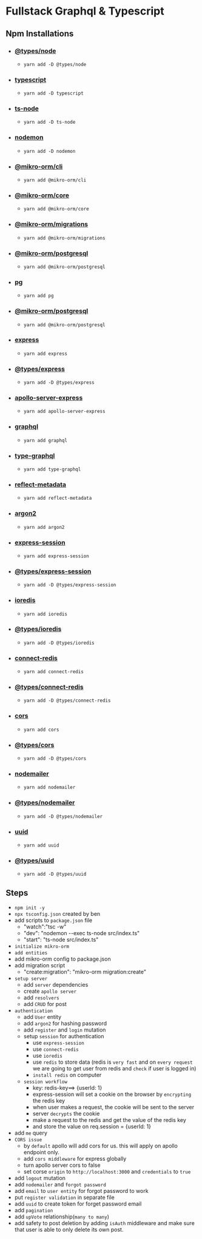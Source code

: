 # Fullstack Graphql & Typescript

## Npm Installations

- ### [@types/node](https://www.npmjs.com/package/@types/node)
  - `yarn add -D @types/node`
- ### [typescript](https://www.npmjs.com/package/typescript)
  - `yarn add -D typescript`
- ### [ts-node](https://www.npmjs.com/package/ts-node)
  - `yarn add -D ts-node`
- ### [nodemon](https://www.npmjs.com/package/nodemon)
  - `yarn add -D nodemon`
- ### [@mikro-orm/cli](https://www.npmjs.com/package/@mikro-orm/cli)
  - `yarn add @mikro-orm/cli`
- ### [@mikro-orm/core](https://www.npmjs.com/package/@mikro-orm/core)
  - `yarn add @mikro-orm/core`
- ### [@mikro-orm/migrations](https://www.npmjs.com/package/@mikro-orm/migrations)
  - `yarn add @mikro-orm/migrations`
- ### [@mikro-orm/postgresql](https://www.npmjs.com/package/@mikro-orm/postgresql)
  - `yarn add @mikro-orm/postgresql`
- ### [pg](https://www.npmjs.com/package/pg)
  - `yarn add pg`
- ### [@mikro-orm/postgresql](https://www.npmjs.com/package/@mikro-orm/postgresql)
  - `yarn add @mikro-orm/postgresql`
- ### [express](https://www.npmjs.com/package/express)
  - `yarn add express`
- ### [@types/express](https://www.npmjs.com/package/@types/express)
  - `yarn add -D @types/express`
- ### [apollo-server-express](https://www.npmjs.com/package/apollo-server-express)
  - `yarn add apollo-server-express`
- ### [graphql](https://www.npmjs.com/package/graphql)
  - `yarn add graphql`
- ### [type-graphql](https://www.npmjs.com/package/type-graphql)
  - `yarn add type-graphql`
- ### [reflect-metadata](https://www.npmjs.com/package/reflect-metadata)
  - `yarn add reflect-metadata`
- ### [argon2](https://www.npmjs.com/package/argon2)
  - `yarn add argon2`
- ### [express-session](https://www.npmjs.com/package/express-session)
  - `yarn add express-session`
- ### [@types/express-session](https://www.npmjs.com/package/@types/express-session)
  - `yarn add -D @types/express-session`
- ### [ioredis](https://www.npmjs.com/package/ioredis)
  - `yarn add ioredis`
- ### [@types/ioredis](https://www.npmjs.com/package/@types/ioredis)
  - `yarn add -D @types/ioredis`
- ### [connect-redis](https://www.npmjs.com/package/connect-redis)
  - `yarn add connect-redis`
- ### [@types/connect-redis](https://www.npmjs.com/package/@types/connect-redis)
  - `yarn add -D @types/connect-redis`
- ### [cors](https://www.npmjs.com/package/cors)
  - `yarn add cors`
- ### [@types/cors](https://www.npmjs.com/package/@types/cors)
  - `yarn add -D @types/cors`
- ### [nodemailer](https://www.npmjs.com/package/nodemailer)
  - `yarn add nodemailer`
- ### [@types/nodemailer](https://www.npmjs.com/package/@types/nodemailer)
  - `yarn add -D @types/nodemailer`
- ### [uuid](https://www.npmjs.com/package/uuid)
  - `yarn add uuid`
- ### [@types/uuid](https://www.npmjs.com/package/@types/uuid)
  - `yarn add -D @types/uuid`

## Steps

- `npm init -y`
- `npx tsconfig.json` created by ben
- add scripts to `package.json` file
  - "watch":"tsc -w"
  - "dev": "nodemon --exec ts-node src/index.ts"
  - "start": "ts-node src/index.ts"
- `initialize mikro-orm`
- `add entities`
- add mikro-orm config to package.json
- add migration script
  - "create:migration": "mikro-orm migration:create"
- `setup server`
  - add `server` dependencies
  - create `apollo server`
  - add `resolvers`
  - add `CRUD` for post
- `authentication`
  - add `User` entity
  - add `argon2` for hashing password
  - add `register` and `login` mutation
  - setup `session` for authentication
    - use `express-session`
    - use `connect-redis`
    - use `ioredis`
    - use `redis` to store data (redis is `very fast` and on `every request` we are going to get user from redis and `check` if user is logged in)
    - `install redis` on computer
  - `session workflow`
    - key: redis-key==> {userId: 1}
    - express-session will set a cookie on the browser by `encrypting` the redis key
    -  when user makes a request, the cookie will be sent to the server
    - server `decrypts` the cookie
    - make a request to the redis and get the value of the redis key
    - and store the value on req.session = {userId: 1}
- add `me` query
- `CORS issue`
  - by `default` apollo will add cors for us. this will apply on apollo endpoint only.
  - add `cors middleware` for express globally
  - turn apollo server cors to false
  - set corse `origin` to `http://localhost:3000` and `credentials` to `true`
- add `logout` mutation
- add `nodemailer` and `forgot password`
- add `email` to `user entity` for forgot password to work
- put `register validation` in separate file
- add `uuid` to create token for forget password email
- add `pagination`
- add `upVote` relationship(`many to many`)
- add safety to post deletion by adding `isAuth` middleware and make sure that user is able to only delete its own post. 
